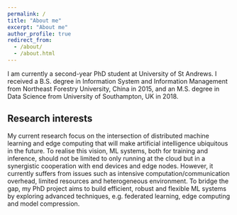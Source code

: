 ```yaml
---
permalink: /
title: "About me"
excerpt: "About me"
author_profile: true
redirect_from: 
  - /about/
  - /about.html
---
```


I am currently a second-year PhD student at University of St Andrews. I received a B.S. degree in Information System and Information Management from Northeast Forestry University, China in 2015, and an M.S. degree in Data Science from University of Southampton, UK in 2018.

## Research interests

My current research focus on the intersection of distributed machine learning and edge computing that will make artificial intelligence ubiquitous in the future. To realise this vision, ML systems, both for training and inference, should not be limited to only running at the cloud but in a synergistic cooperation with end devices and edge nodes. However, it currently suffers from issues such as intensive computation/communication overhead, limited resources and heterogeneous environment. To bridge the gap, my PhD project aims to build efficient, robust and flexible ML systems by exploring advanced techniques, e.g. federated learning, edge computing and model compression.
